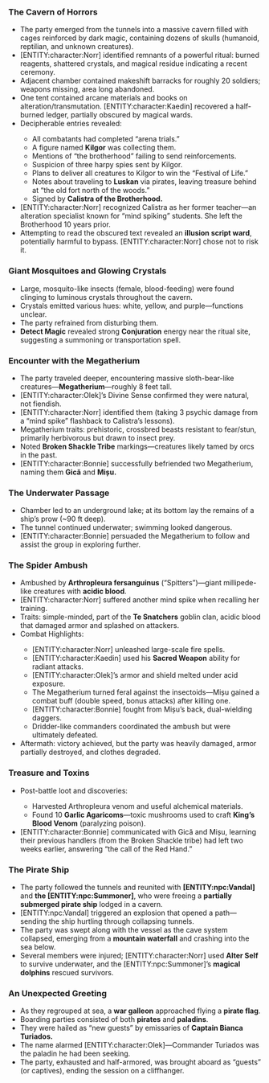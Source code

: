 <h3><strong>The Cavern of Horrors</strong></h3>
<ul>
<li>The party emerged from the tunnels into a massive cavern filled with cages reinforced by dark magic, containing dozens of skulls (humanoid, reptilian, and unknown creatures).</li>
<li>[ENTITY:character:Norr] identified remnants of a powerful ritual: burned reagents, shattered crystals, and magical residue indicating a recent ceremony.</li>
<li>Adjacent chamber contained makeshift barracks for roughly 20 soldiers; weapons missing, area long abandoned.</li>
<li>One tent contained arcane materials and books on alteration/transmutation. [ENTITY:character:Kaedin] recovered a half-burned ledger, partially obscured by magical wards.</li>
<li>Decipherable entries revealed:</li>
<ul>
<li>All combatants had completed &ldquo;arena trials.&rdquo;</li>
<li>A figure named <strong>Kilgor</strong> was collecting them.</li>
<li>Mentions of &ldquo;the brotherhood&rdquo; failing to send reinforcements.</li>
<li>Suspicion of three harpy spies sent by Kilgor.</li>
<li>Plans to deliver all creatures to Kilgor to win the &ldquo;Festival of Life.&rdquo;</li>
<li>Notes about traveling to <strong>Luskan</strong> via pirates, leaving treasure behind at &ldquo;the old fort north of the woods.&rdquo;</li>
<li>Signed by <strong>Calistra of the Brotherhood.</strong><strong><br /></strong></li>
</ul>
<li>[ENTITY:character:Norr] recognized Calistra as her former teacher&mdash;an alteration specialist known for &ldquo;mind spiking&rdquo; students. She left the Brotherhood 10 years prior.</li>
<li>Attempting to read the obscured text revealed an <strong>illusion script ward</strong>, potentially harmful to bypass. [ENTITY:character:Norr] chose not to risk it.</li>
</ul>
<h3><strong>Giant Mosquitoes and Glowing Crystals</strong></h3>
<ul>
<li>Large, mosquito-like insects (female, blood-feeding) were found clinging to luminous crystals throughout the cavern.</li>
<li>Crystals emitted various hues: white, yellow, and purple&mdash;functions unclear.</li>
<li>The party refrained from disturbing them.</li>
<li><strong>Detect Magic</strong> revealed strong <strong>Conjuration</strong> energy near the ritual site, suggesting a summoning or transportation spell.</li>
</ul>
<h3><strong>Encounter with the Megatherium</strong></h3>
<ul>
<li>The party traveled deeper, encountering massive sloth-bear-like creatures&mdash;<strong>Megatherium</strong>&mdash;roughly 8 feet tall.</li>
<li>[ENTITY:character:Olek]&rsquo;s Divine Sense confirmed they were natural, not fiendish.</li>
<li>[ENTITY:character:Norr] identified them (taking 3 psychic damage from a &ldquo;mind spike&rdquo; flashback to Calistra&rsquo;s lessons).</li>
<li>Megatherium traits: prehistoric, crossbred beasts resistant to fear/stun, primarily herbivorous but drawn to insect prey.</li>
<li>Noted <strong>Broken Shackle Tribe</strong> markings&mdash;creatures likely tamed by orcs in the past.</li>
<li>[ENTITY:character:Bonnie] successfully befriended two Megatherium, naming them <strong>Gică</strong> and <strong>Mișu.</strong><strong><br /></strong></li>
</ul>
<h3><strong>The Underwater Passage</strong></h3>
<ul>
<li>Chamber led to an underground lake; at its bottom lay the remains of a ship&rsquo;s prow (~90 ft deep).</li>
<li>The tunnel continued underwater; swimming looked dangerous.</li>
<li>[ENTITY:character:Bonnie] persuaded the Megatherium to follow and assist the group in exploring further.</li>
</ul>
<h3><strong>The Spider Ambush</strong></h3>
<ul>
<li>Ambushed by <strong>Arthropleura fersanguinus</strong> (&ldquo;Spitters&rdquo;)&mdash;giant millipede-like creatures with <strong>acidic blood</strong>.</li>
<li>[ENTITY:character:Norr] suffered another mind spike when recalling her training.</li>
<li>Traits: simple-minded, part of the <strong>Te Snatchers</strong> goblin clan, acidic blood that damaged armor and splashed on attackers.</li>
<li>Combat Highlights:</li>
<ul>
<li>[ENTITY:character:Norr] unleashed large-scale fire spells.</li>
<li>[ENTITY:character:Kaedin] used his <strong>Sacred Weapon</strong> ability for radiant attacks.</li>
<li>[ENTITY:character:Olek]&rsquo;s armor and shield melted under acid exposure.</li>
<li>The Megatherium turned feral against the insectoids&mdash;Mișu gained a combat buff (double speed, bonus attacks) after killing one.</li>
<li>[ENTITY:character:Bonnie] fought from Mișu&rsquo;s back, dual-wielding daggers.</li>
<li>Dridder-like commanders coordinated the ambush but were ultimately defeated.</li>
</ul>
<li>Aftermath: victory achieved, but the party was heavily damaged, armor partially destroyed, and clothes degraded.</li>
</ul>
<h3><strong>Treasure and Toxins</strong></h3>
<ul>
<li>Post-battle loot and discoveries:</li>
<ul>
<li>Harvested Arthropleura venom and useful alchemical materials.</li>
<li>Found 10 <strong>Garlic Agaricoms</strong>&mdash;toxic mushrooms used to craft <strong>King&rsquo;s Blood Venom</strong> (paralyzing poison).</li>
</ul>
<li>[ENTITY:character:Bonnie] communicated with Gică and Mișu, learning their previous handlers (from the Broken Shackle tribe) had left two weeks earlier, answering &ldquo;the call of the Red Hand.&rdquo;</li>
</ul>
<h3><strong>The Pirate Ship</strong></h3>
<ul>
<li>The party followed the tunnels and reunited with <strong>[ENTITY:npc:Vandal]</strong> and <strong>the [ENTITY:npc:Summoner]</strong>, who were freeing a <strong>partially submerged pirate ship</strong> lodged in a cavern.</li>
<li>[ENTITY:npc:Vandal] triggered an explosion that opened a path&mdash;sending the ship hurtling through collapsing tunnels.</li>
<li>The party was swept along with the vessel as the cave system collapsed, emerging from a <strong>mountain waterfall</strong> and crashing into the sea below.</li>
<li>Several members were injured; [ENTITY:character:Norr] used <strong>Alter Self</strong> to survive underwater, and the [ENTITY:npc:Summoner]&rsquo;s <strong>magical dolphins</strong> rescued survivors.</li>
</ul>
<h3><strong>An Unexpected Greeting</strong></h3>
<ul>
<li>As they regrouped at sea, a <strong>war galleon</strong> approached flying a <strong>pirate flag</strong>.</li>
<li>Boarding parties consisted of both <strong>pirates</strong> and <strong>paladins</strong>.</li>
<li>They were hailed as &ldquo;new guests&rdquo; by emissaries of <strong>Captain Bianca Turiados.</strong><strong><br /></strong></li>
<li>The name alarmed [ENTITY:character:Olek]&mdash;Commander Turiados was the paladin he had been seeking.</li>
<li>The party, exhausted and half-armored, was brought aboard as &ldquo;guests&rdquo; (or captives), ending the session on a cliffhanger.</li>
</ul>
